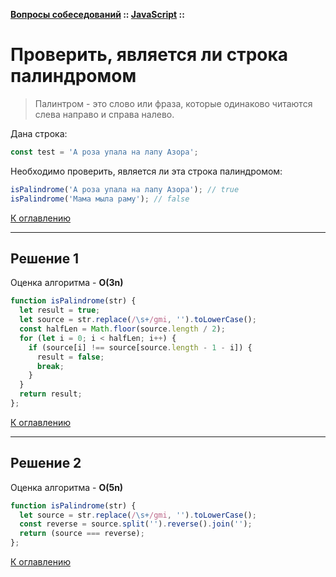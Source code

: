 **[Вопросы собеседований](../../README.md#tasks) :: [JavaScript](../../README.md#tasks-javascript) ::**
# Проверить, является ли строка палиндромом

> Палинтром - это слово или фраза, которые одинаково читаются слева направо и справа налево.

Дана строка:
```javascript
const test = 'А роза упала на лапу Азора';
```
Необходимо проверить, является ли эта строка палиндромом:
```javascript
isPalindrome('А роза упала на лапу Азора'); // true
isPalindrome('Мама мыла раму'); // false
```

[К оглавлению](../README.md#tasks-javascript)

---

## Решение 1
Оценка алгоритма - **O(3n)**

```javascript
function isPalindrome(str) {
  let result = true;
  let source = str.replace(/\s+/gmi, '').toLowerCase();
  const halfLen = Math.floor(source.length / 2);
  for (let i = 0; i < halfLen; i++) {
    if (source[i] !== source[source.length - 1 - i]) {
      result = false;
      break;
    }
  }
  return result;
};
```

[К оглавлению](../README.md#tasks-javascript)

---

## Решение 2
Оценка алгоритма - **O(5n)**

```javascript
function isPalindrome(str) {
  let source = str.replace(/\s+/gmi, '').toLowerCase();
  const reverse = source.split('').reverse().join('');
  return (source === reverse);
};
```

[К оглавлению](../README.md#tasks-javascript)
